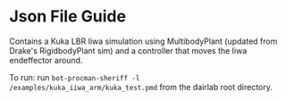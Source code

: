 # Json File Guide
Contains a Kuka LBR Iiwa simulation using MultibodyPlant (updated from Drake's RigidbodyPlant sim)
and a controller that moves the Iiwa endeffector around.

To run: run `bot-procman-sheriff -l /examples/kuka_iiwa_arm/kuka_test.pmd` from the
dairlab root directory. 
